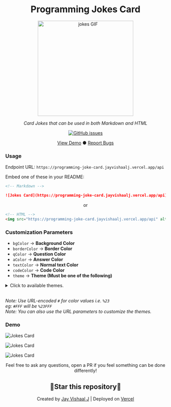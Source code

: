 <div align="center">
 <h1 align="center">Programming Jokes Card</h1>
 <img src="https://media.giphy.com/media/l41lISBVXb9gRT32w/giphy.gif" width="300" alt="jokes GIF">
 <p align="center"><i>Card Jokes that can be used in both Markdown and HTML</i></p>
  <p align="center">
 <a href="https://github.com/jayvishaalj/programming-joke-card/issues"><img alt="GitHub issues" src="https://img.shields.io/github/issues/jayvishaalj/programming-joke-card?label=Issues&style=flat-square"/></a></p>
</div>


<div align="center">
  <a href="#demo">View Demo</a>
  ●
  <a href="https://github.com/jayvishaalj/programming-joke-card/issues/new">Report Bugs</a>
</div>

### Usage

Endpoint URL: `https://programming-joke-card.jayvishaalj.vercel.app/api`

Embed one of these in your README:

```md
<!-- Markdown -->

![Jokes Card](https://programming-joke-card.jayvishaalj.vercel.app/api)
```

<p align="center">or</p>

```html
<!-- HTML -->
<img src="https://programming-joke-card.jayvishaalj.vercel.app/api" alt="Jokes Card" />
```
### Customization Parameters
- `bgColor` → **Background Color**
- `borderColor` → **Border Color**
- `qColor` → **Question Color**
- `aColor` → **Answer Color**
- `textColor` → **Normal text Color**
- `codeColor` → **Code Color**
- `theme` → **Theme (Must be one of the following)**

<details>
<summary>Click to available themes.</summary>

<br/>

- `default`
- `gradientBlue`
- `solidBlue`
- `halloween`
- `watermelon`
- `pinkish`
- `daySky`
- `radical`
- `merko`
- `gruvbox`
- `tokyonight`
- `onedark`
- `cobalt`
- `synthwave`
- `dracula`
- `prussian`
- `monokai`
- `vue`
- `vue-dark`
- `nightowl`
- `buefy`
- `blue-green`
- `algolia`
- `darcula`
- `bear`
- `solarized-dark`
- `solarized-light`
- `gotham`
- `material-palenight`
- `graywhite`
- `ayu-mirage`
- `calm`
- `flag-india`
- `omni`
- `react`
- `blueberry`
- `random (Will randomly select one of the above themes)`


</details>

<br/>

*Note: Use URL-encoded `#` for color values i.e. `%23`<br/>*
*eg: `#FFF` will be `%23FFF`<br/>*
*Note: You can also use the URL parameters to customize the themes.*

### Demo

![Jokes Card](https://programming-joke-card.jayvishaalj.vercel.app/api)

![Jokes Card](https://programming-joke-card.jayvishaalj.vercel.app/api?bgColor=%23073b4c&textColor=%2306d6a0&aColor=%2306d6a0&borderColor=%2306d6a0)

![Jokes Card](https://programming-joke-card.jayvishaalj.vercel.app/api?bgColor=%23212529&textColor=%23ffddd2&qColor=%23f94144&aColor=%2390be6d&borderColor=%23f9c74f&codeColor=%23f9c74f)

<p align="center">Feel free to ask any questions, open a PR if you feel something can be done differently!</p>
<h2 align="center">🌟Star this repository🌟</h2>
<p align="center">Created by <a href="https://jayvishaalj.github.io/">Jay Vishaal J</a> | Deployed on <a href="https://vercel.com/">Vercel</a></p>
